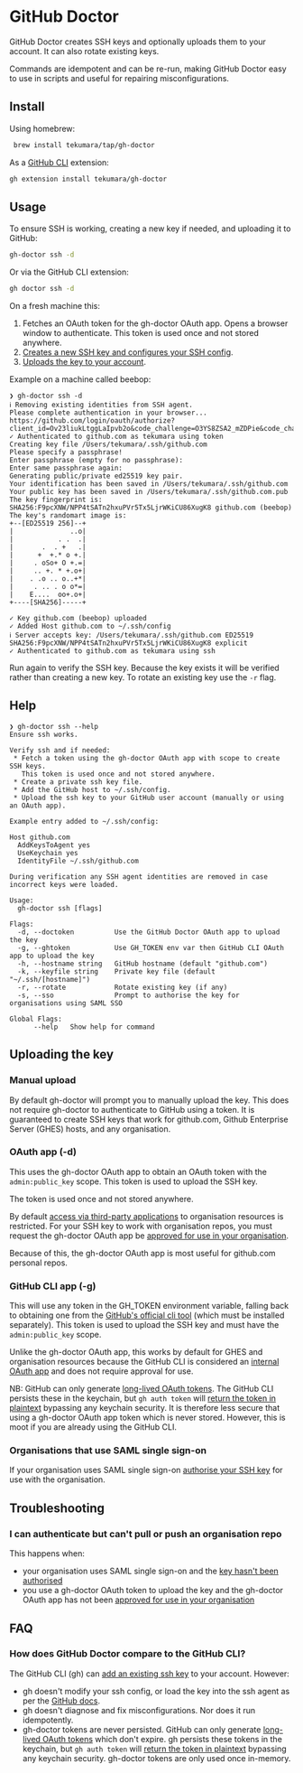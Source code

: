 # GitHub Doctor

GitHub Doctor creates SSH keys and optionally uploads them to your account. It can also rotate existing keys.

Commands are idempotent and can be re-run, making GitHub Doctor easy to use in scripts and useful for repairing misconfigurations.

## Install

Using homebrew:

```sh
 brew install tekumara/tap/gh-doctor
```

As a [GitHub CLI](https://github.com/cli/cli) extension:

```sh
gh extension install tekumara/gh-doctor
```

## Usage

To ensure SSH is working, creating a new key if needed, and uploading it to GitHub:

```sh
gh-doctor ssh -d
```

Or via the GitHub CLI extension:

```sh
gh doctor ssh -d
```

On a fresh machine this:

1. Fetches an OAuth token for the gh-doctor OAuth app. Opens a browser window to authenticate. This token is used once and not stored anywhere.
1. [Creates a new SSH key and configures your SSH config](https://docs.github.com/en/authentication/connecting-to-github-with-ssh/generating-a-new-ssh-key-and-adding-it-to-the-ssh-agent).
1. [Uploads the key to your account](https://docs.github.com/en/authentication/connecting-to-github-with-ssh/adding-a-new-ssh-key-to-your-github-account).

Example on a machine called beebop:

```
❯ gh-doctor ssh -d
ℹ Removing existing identities from SSH agent.
Please complete authentication in your browser...
https://github.com/login/oauth/authorize?client_id=Ov23liukLtggLaIpvb2o&code_challenge=O3YS8ZSA2_mZDPie&code_challenge_method=S256&redirect_uri=http%3A%2F%2F127.0.0.1%3A55254&response_type=code&scope=admin%3Apublic_key&state=4WAZT_6psyuBE
✓ Authenticated to github.com as tekumara using token
Creating key file /Users/tekumara/.ssh/github.com
Please specify a passphrase!
Enter passphrase (empty for no passphrase):
Enter same passphrase again:
Generating public/private ed25519 key pair.
Your identification has been saved in /Users/tekumara/.ssh/github.com
Your public key has been saved in /Users/tekumara/.ssh/github.com.pub
The key fingerprint is:
SHA256:F9pcXNW/NPP4tSATn2hxuPVr5Tx5LjrWKiCU86XugK8 github.com (beebop)
The key's randomart image is:
+--[ED25519 256]--+
|              ..o|
|           . .  .|
|       .  . +   .|
|      +  +.* o +.|
|     . oSo+ O +.=|
|     .. +. * +.o+|
|    . .o .. o..+*|
|     . .. . o o*=|
|    E....  oo+.o+|
+----[SHA256]-----+

✓ Key github.com (beebop) uploaded
✓ Added Host github.com to ~/.ssh/config
ℹ Server accepts key: /Users/tekumara/.ssh/github.com ED25519 SHA256:F9pcXNW/NPP4tSATn2hxuPVr5Tx5LjrWKiCU86XugK8 explicit
✓ Authenticated to github.com as tekumara using ssh
```

Run again to verify the SSH key. Because the key exists it will be verified rather than creating a new key. To rotate an existing key use the `-r` flag.

## Help

```
❯ gh-doctor ssh --help
Ensure ssh works.

Verify ssh and if needed:
 * Fetch a token using the gh-doctor OAuth app with scope to create SSH keys.
   This token is used once and not stored anywhere.
 * Create a private ssh key file.
 * Add the GitHub host to ~/.ssh/config.
 * Upload the ssh key to your GitHub user account (manually or using an OAuth app).

Example entry added to ~/.ssh/config:

Host github.com
  AddKeysToAgent yes
  UseKeychain yes
  IdentityFile ~/.ssh/github.com

During verification any SSH agent identities are removed in case incorrect keys were loaded.

Usage:
  gh-doctor ssh [flags]

Flags:
  -d, --doctoken          Use the GitHub Doctor OAuth app to upload the key
  -g, --ghtoken           Use GH_TOKEN env var then GitHub CLI OAuth app to upload the key
  -h, --hostname string   GitHub hostname (default "github.com")
  -k, --keyfile string    Private key file (default "~/.ssh/[hostname]")
  -r, --rotate            Rotate existing key (if any)
  -s, --sso               Prompt to authorise the key for organisations using SAML SSO

Global Flags:
      --help   Show help for command
```

## Uploading the key

### Manual upload

By default gh-doctor will prompt you to manually upload the key. This does not require gh-doctor to authenticate to GitHub using a token. It is guaranteed to create SSH keys that work for github.com, Github Enterprise Server (GHES) hosts, and any organisation.

### OAuth app (-d)

This uses the gh-doctor OAuth app to obtain an OAuth token with the `admin:public_key` scope. This token is used to upload the SSH key.

The token is used once and not stored anywhere.

By default [access via third-party applications](https://docs.github.com/en/organizations/managing-oauth-access-to-your-organizations-data/about-oauth-app-access-restrictions) to organisation resources is restricted. For your SSH key to work with organisation repos, you must request the gh-doctor OAuth app be [approved for use in your organisation](https://docs.github.com/en/account-and-profile/setting-up-and-managing-your-personal-account-on-github/managing-your-membership-in-organizations/requesting-organization-approval-for-oauth-apps).

Because of this, the gh-doctor OAuth app is most useful for github.com personal repos.

### GitHub CLI app (-g)

This will use any token in the GH_TOKEN environment variable, falling back to obtaining one from the [GitHub's official cli tool](https://github.com/cli/cli) (which must be installed separately). This token is used to upload the SSH key and must have the `admin:public_key` scope.

Unlike the gh-doctor OAuth app, this works by default for GHES and organisation resources because the GitHub CLI is considered an [internal OAuth app](https://docs.github.com/en/apps/oauth-apps/using-oauth-apps/internal-oauth-apps) and does not require approval for use.

NB: GitHub can only generate [long-lived OAuth tokens](https://github.com/cli/cli/issues/5924). The GitHub CLI persists these in the keychain, but `gh auth token` will [return the token in plaintext](https://github.com/cli/cli/issues/8237) bypassing any keychain security. It is therefore less secure that using a gh-doctor OAuth app token which is never stored. However, this is moot if you are already using the GitHub CLI.

### Organisations that use SAML single sign-on

If your organisation uses SAML single sign-on [authorise your SSH key](https://docs.github.com/en/enterprise-cloud@latest/authentication/authenticating-with-saml-single-sign-on/authorizing-an-ssh-key-for-use-with-saml-single-sign-on) for use with the organisation.

## Troubleshooting

### I can authenticate but can't pull or push an organisation repo

This happens when:

- your organisation uses SAML single sign-on and the [key hasn't been authorised](https://docs.github.com/en/enterprise-cloud@latest/authentication/authenticating-with-saml-single-sign-on/authorizing-an-ssh-key-for-use-with-saml-single-sign-on)
- you use a gh-doctor OAuth token to upload the key and the gh-doctor OAuth app has not been [approved for use in your organisation](https://docs.github.com/en/account-and-profile/setting-up-and-managing-your-personal-account-on-github/managing-your-membership-in-organizations/requesting-organization-approval-for-oauth-apps)

## FAQ

### How does GitHub Doctor compare to the GitHub CLI?

The GitHub CLI (gh) can [add an existing ssh key](https://cli.github.com/manual/gh_ssh-key_add) to your account. However:

- gh doesn't modify your ssh config, or load the key into the ssh agent as per the [GitHub docs](https://docs.github.com/en/authentication/connecting-to-github-with-ssh/generating-a-new-ssh-key-and-adding-it-to-the-ssh-agent).
- gh doesn't diagnose and fix misconfigurations. Nor does it run idempotently.
- gh-doctor tokens are never persisted. GitHub can only generate [long-lived OAuth tokens](https://github.com/cli/cli/issues/5924) which don't expire. gh persists these tokens in the keychain, but `gh auth token` will [return the token in plaintext](https://github.com/cli/cli/issues/8237) bypassing any keychain security. gh-doctor tokens are only used once in-memory.
